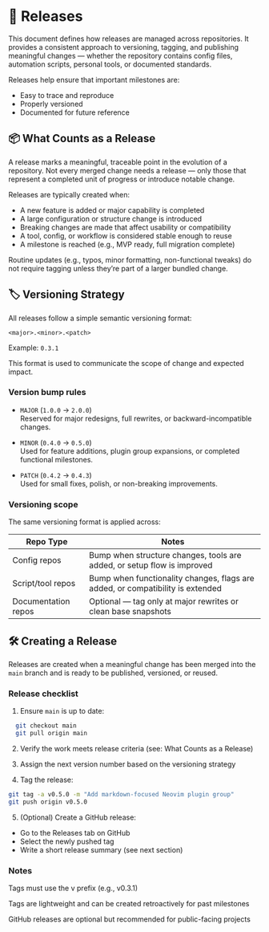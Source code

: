 # 🚀 Releases

This document defines how releases are managed across repositories. It provides a consistent approach to versioning, tagging, and publishing meaningful changes — whether the repository contains config files, automation scripts, personal tools, or documented standards.

Releases help ensure that important milestones are:

- Easy to trace and reproduce
- Properly versioned
- Documented for future reference

## 📦 What Counts as a Release

A release marks a meaningful, traceable point in the evolution of a repository. Not every merged change needs a release — only those that represent a completed unit of progress or introduce notable change.

Releases are typically created when:

- A new feature is added or major capability is completed
- A large configuration or structure change is introduced
- Breaking changes are made that affect usability or compatibility
- A tool, config, or workflow is considered stable enough to reuse
- A milestone is reached (e.g., MVP ready, full migration complete)

Routine updates (e.g., typos, minor formatting, non-functional tweaks) do not require tagging unless they’re part of a larger bundled change.

## 🏷️ Versioning Strategy

All releases follow a simple semantic versioning format:

```
<major>.<minor>.<patch>
```

Example: `0.3.1`

This format is used to communicate the scope of change and expected impact.

### Version bump rules

- `MAJOR` (`1.0.0` → `2.0.0`)  
  Reserved for major redesigns, full rewrites, or backward-incompatible changes.

- `MINOR` (`0.4.0` → `0.5.0`)  
  Used for feature additions, plugin group expansions, or completed functional milestones.

- `PATCH` (`0.4.2` → `0.4.3`)  
  Used for small fixes, polish, or non-breaking improvements.

### Versioning scope

The same versioning format is applied across:

| Repo Type           | Notes                                                                          |
| ------------------- | ------------------------------------------------------------------------------ |
| Config repos        | Bump when structure changes, tools are added, or setup flow is improved        |
| Script/tool repos   | Bump when functionality changes, flags are added, or compatibility is extended |
| Documentation repos | Optional — tag only at major rewrites or clean base snapshots                  |

## 🛠 Creating a Release

Releases are created when a meaningful change has been merged into the `main` branch and is ready to be published, versioned, or reused.

### Release checklist

1. Ensure `main` is up to date:

```bash
  git checkout main
  git pull origin main
```

2. Verify the work meets release criteria (see: What Counts as a Release)

3. Assign the next version number based on the versioning strategy

4. Tag the release:

```bash
git tag -a v0.5.0 -m "Add markdown-focused Neovim plugin group"
git push origin v0.5.0
```

5. (Optional) Create a GitHub release:

- Go to the Releases tab on GitHub
- Select the newly pushed tag
- Write a short release summary (see next section)

### Notes

Tags must use the v prefix (e.g., v0.3.1)

Tags are lightweight and can be created retroactively for past milestones

GitHub releases are optional but recommended for public-facing projects

